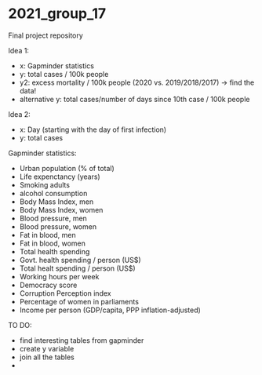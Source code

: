 # 2021_group_17
Final project repository

Idea 1:
- x: Gapminder statistics
- y: total cases / 100k people
- y2: excess mortality / 100k people (2020 vs. 2019/2018/2017) -> find the data!
- alternative y:  total cases/number of days since 10th case / 100k people

Idea 2:
- x: Day (starting with the day of first infection)
- y: total cases

Gapminder statistics:
- Urban population (% of total)
- Life expenctancy (years)
- Smoking adults
- alcohol consumption
- Body Mass Index, men
- Body Mass Index, women
- Blood pressure, men 
- Blood pressure, women
- Fat in blood, men
- Fat in blood, women
- Total health spending
- Govt. health spending / person (US$)
- Total healt spending / person (US$)
- Working hours per week
- Democracy score
- Corruption Perception index 
- Percentage of women in parliaments
- Income per person (GDP/capita, PPP inflation-adjusted)


TO DO:
- find interesting tables from gapminder
- create y variable
- join all the tables
- 

